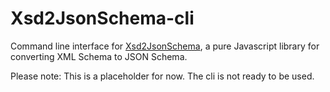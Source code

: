# Xsd2JsonSchema-cli

Command line interface for [Xsd2JsonSchema](https://github.com/andrewbober/xsd2jsonschema), a pure Javascript library for converting XML Schema to JSON Schema.

Please note:  This is a placeholder for now.  The cli is not ready to be used.